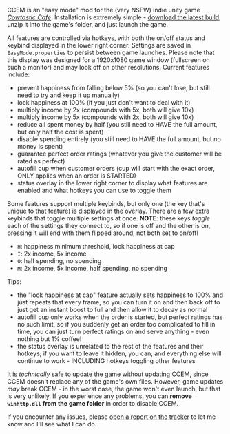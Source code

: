CCEM is an "easy mode" mod for the (very NSFW) indie unity game [_Cowtastic Cafe_](https://noa3.itch.io/cowtastic). Installation is extremely simple - [download the latest build]((https://github.com/PrincessRTFM/CowtasticCafeEasyMode/releases/latest/download/Release.zip)), unzip it into the game's folder, and just launch the game.

All features are controlled via hotkeys, with both the on/off status and keybind displayed in the lower right corner. Settings are saved in `EasyMode.properties` to persist between game launches. Please note that this display was designed for a 1920x1080 game window (fullscreen on such a monitor) and may look off on other resolutions. Current features include:

- prevent happiness from falling below 5% (so you can't lose, but still need to try and keep it up manually)
- lock happiness at 100% (if you just don't want to deal with it)
- multiply income by 2x (compounds with 5x, both will give 10x)
- multiply income by 5x (compounds with 2x, both will give 10x)
- reduce all spent money by half (you still need to HAVE the full amount, but only half the cost is spent)
- disable spending entirely (you still need to HAVE the full amount, but no money is spent)
- guarantee perfect order ratings (whatever you give the customer will be rated as perfect)
- autofill cup when customer orders (cup will start with the exact order, ONLY applies when an order is STARTED)
- status overlay in the lower right corner to display what features are enabled and what hotkeys you can use to toggle them

Some features support multiple keybinds, but only one (the key that's unique to that feature) is displayed in the overlay. There are a few extra keybinds that toggle multiple settings at once. **NOTE**: these keys _toggle_ each of the settings they connect to, so if one is off and the other is on, pressing it will end with them flipped around, not both set to on/off!
- `H`: happiness minimum threshold, lock happiness at cap
- `I`: 2x income, 5x income
- `O`: half spending, no spending
- `M`: 2x income, 5x income, half spending, no spending

Tips:
- the "lock happiness at cap" feature actually sets happiness to 100% and just repeats that every frame, so you can turn it on and then back off to just get an instant boost to full and then allow it to decay as normal
- autofill cup only works when the order is started, but perfect ratings has no such limit, so if you suddenly get an order too complicated to fill in time, you can just turn perfect ratings on and serve anything - even nothing but 1% coffee!
- the status overlay is unrelated to the rest of the features and their hotkeys; if you want to leave it hidden, you can, and everything else will continue to work - INCLUDING hotkeys toggling other features

It is _technically_ safe to update the game without updating CCEM, since CCEM doesn't replace any of the game's own files. However, game updates _may_ break CCEM - in the worst case, the game won't even launch, but that is very unlikely. If you experience any problems, you can **remove `winhttp.dll` from the game folder** in order to disable CCEM.

If you encounter any issues, please [open a report on the tracker](https://github.com/PrincessRTFM/CowtasticCafeEasyMode/issues/new) to let me know and I'll see what I can do.
